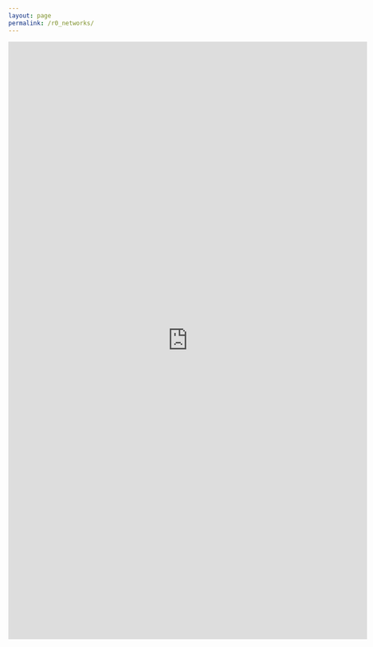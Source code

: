 ```yaml
---
layout: page
permalink: /r0_networks/
---
```

<iframe src="https://docs.google.com/document/d/1UY8phDr9qJjS0rUXPawaBiJ-Eo3Hkn310PyLUszo6ZE/pub?embedded=true" width="720" height="1200" frameborder="0" marginheight="0" marginwidth="0">Wird geladen...</iframe>
